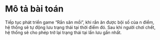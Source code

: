 # Mô tả bài toán
Tiếp tục phát triển game “Rắn săn mồi”, khi rắn ăn được bội số của n điểm, 
hệ thống sẽ tự động lưu trạng thái tại thời điểm đó. Sau khi người chơi chết, hệ thống sẽ cho phép trở lại trạng thái tại lần lưu gần nhất.
